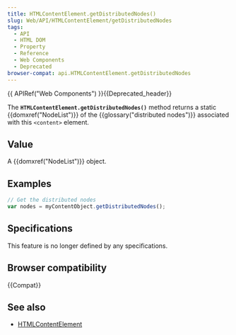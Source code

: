 ```yaml
---
title: HTMLContentElement.getDistributedNodes()
slug: Web/API/HTMLContentElement/getDistributedNodes
tags:
  - API
  - HTML DOM
  - Property
  - Reference
  - Web Components
  - Deprecated
browser-compat: api.HTMLContentElement.getDistributedNodes
---
```

{{ APIRef("Web Components") }}{{Deprecated_header}}

The **`HTMLContentElement.getDistributedNodes()`** method
returns a static {{domxref("NodeList")}} of the {{glossary("distributed nodes")}}
associated with this `<content>` element.

## Value

A {{domxref("NodeList")}} object.

## Examples

```js
// Get the distributed nodes
var nodes = myContentObject.getDistributedNodes();
```

## Specifications

This feature is no longer defined by any specifications.

## Browser compatibility

{{Compat}}

## See also

- [HTMLContentElement](/en-US/docs/Web/API/HTMLContentElement)
